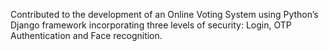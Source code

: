 Contributed to the development of an Online Voting System using Python’s Django framework incorporating three levels of security: Login, OTP Authentication and Face recognition. 
